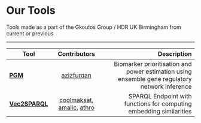 # Our Tools

Tools made as a part of the Gkoutos Group / HDR UK Birmingham from current or previous

***

| Tool  | Contributors  | Description |
| ------------- |:-------------:| -----:|
| [**PGM**](https://github.com/azizfurqan/PGM) | [azizfurqan](https://github.com/azizfurqan) | Biomarker prioritisation and power estimation using ensemble gene regulatory network inference |
| [**Vec2SPARQL**](https://github.com/gkoutos-group/vec2sparql) | [coolmaksat](https://github.com/coolmaksat), [amalic](https://github.com/amalic), [athro](https://github.com/athro) | SPARQL Endpoint with functions for computing embedding similarities |
